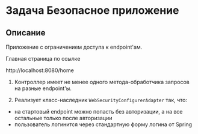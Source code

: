 # Задача Безопасное приложение

## Описание

Приложение с ограничением доступа к endpoint'ам.

Главная страница по ссылке

http://localhost:8080/home

1. Контроллер имеет не менее одного метода-обработчика запросов на разные endpoint'ы.

2. Реализует класс-наследник `WebSecurityConfigurerAdapter` так, что:
  - на стартовый endpoint можно попасть без авторизации, а на все остальные только после авторизации
  - пользователь логинится через стандартную форму логина от Spring
